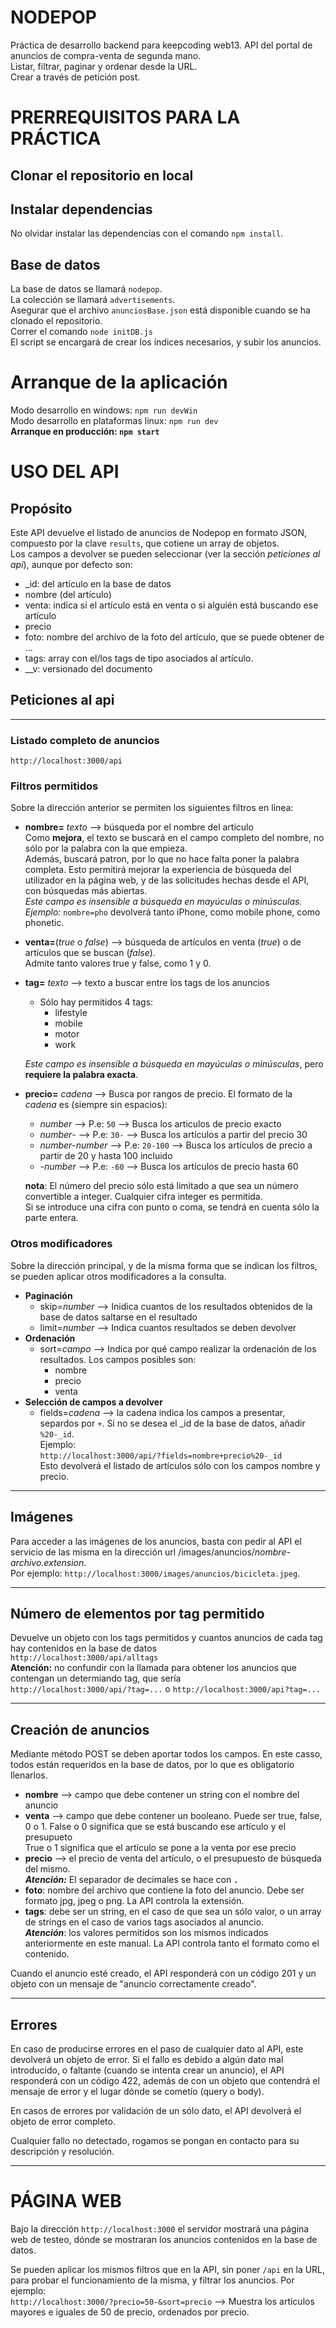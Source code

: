 # NODEPOP
Práctica de desarrollo backend para keepcoding web13. 
API del portal de anuncios de compra-venta de segunda mano.  
Listar, filtrar, paginar y ordenar desde la URL.  
Crear a través de petición post.  

# PRERREQUISITOS PARA LA PRÁCTICA
## Clonar el repositorio en local
## Instalar dependencias
No olvidar instalar las dependencias con el comando `npm install`.  
## Base de datos
La base de datos se llamará `nodepop`.  
La colección se llamará `advertisements`.  
Asegurar que el archivo `anunciosBase.json` está disponible cuando se ha clonado el repositorio.  
Correr el comando `node initDB.js`  
El script se encargará de crear los índices necesarios, y subir los anuncios.  

# Arranque de la aplicación  
Modo desarrollo en windows: `npm run devWin`  
Modo desarrollo en plataformas linux: `npm run dev`  
**Arranque en producción: `npm start`**  

# USO DEL API
## Propósito
Este API devuelve el listado de anuncios de Nodepop en formato JSON, compuesto por la clave `results`, que cotiene un array de objetos.  
Los campos a devolver se pueden seleccionar (ver la sección *peticiones al api*), aunque por defecto son:  
- _id: del artículo en la base de datos
- nombre (del artículo)
- venta: indica si el artículo está en venta o si alguién está buscando ese artículo
- precio
- foto: nombre del archivo de la foto del artículo, que se puede obtener de ...
- tags: array con el/los tags de tipo asociados al artículo.
- __v: versionado del documento
## Peticiones al api
---
### Listado completo de anuncios  
`http://localhost:3000/api`

### Filtros permitidos  
Sobre la dirección anterior se permiten los siguientes
filtros en línea:  

- **nombre=** *texto* --> búsqueda por el nombre del artículo  
Como **mejora**, el texto se buscará en el campo completo
del nombre, no sólo por la palabra con la que empieza.  
Además, buscará patron, por lo que no hace falta poner
la palabra completa. Esto permitirá mejorar la experiencia de búsqueda del utilizador en la página web, y de las
solicitudes hechas desde el API, con búsquedas más abiertas.  
*Este campo es insensible a búsqueda en mayúculas o minúsculas.*   
*Ejemplo:* `nombre=pho` devolverá tanto iPhone, como mobile phone, como phonetic.  
- **venta=**(*true* o *false*) --> búsqueda de artículos en venta (*true*) o de artículos que se buscan (*false*).  
Admite tanto valores true y false, como 1 y 0.
- **tag=** *texto* --> texto a buscar entre los tags de los anuncios  
  - Sólo hay permitidos 4 tags:
    - lifestyle
    - mobile
    - motor
    - work  

  *Este campo es insensible a búsqueda en mayúculas o minúsculas*, pero **requiere la palabra exacta**.
- **precio=** *cadena* --> Busca por rangos de precio. El formato de la *cadena* es (siempre sin espacios):
  - *number* --> P.e: `50` --> Busca los articulos de precio exacto
  - *number*- --> P.e: `30-` --> Busca los artículos a partir del precio 30
  - *number*-*number* --> P.e: `20-100` --> Busca los artículos de precio a partir de 20 y hasta 100 incluido
  - -*number* --> P.e: `-60` --> Busca los artículos de precio hasta 60  
  
  **nota**: El número del precio sólo está limitado a que sea un número convertible a integer.
  Cualquier cifra integer es permitida.  
  Si se introduce una cifra con punto o coma, se
  tendrá en cuenta sólo la parte entera.   

### Otros modificadores  
Sobre la dirección principal, y de la misma forma que se indican los filtros, se pueden aplicar otros modificadores a la consulta.
- **Paginación**
  - skip=*number* --> Inidica cuantos de los resultados obtenidos de la base de datos saltarse en el resultado
  - limit=*number* --> Indica cuantos resultados se deben devolver
- **Ordenación**  
  - sort=*campo* --> Indica por qué campo realizar la ordenación de los resultados. Los campos posibles son:
    - nombre
    - precio
    - venta
- **Selección de campos a devolver**
  - fields=*cadena* --> la cadena indica los campos a presentar, separdos por `+`. Si no se desea el _id de la base de datos, añadir `%20-_id`.  
  Ejemplo:  
  `http://localhost:3000/api/?fields=nombre+precio%20-_id`  
  Esto devolverá el listado de artículos sólo con los campos nombre y precio.  
---  
## Imágenes
Para acceder a las imágenes de los anuncios, basta con pedir al API el
servicio de las misma en la dirección url /images/anuncios/*nombre-archivo.extension*.  
Por ejemplo: `http://localhost:3000/images/anuncios/bicicleta.jpeg`.  

---
## Número de elementos por tag permitido
Devuelve un objeto con los tags permitidos y cuantos anuncios de cada tag hay contenidos en la base de datos  
`http://localhost:3000/api/alltags`  
**Atención:**  no confundir con la llamada para obtener los
anuncios que contengan un determiando tag, que sería  
`http://localhost:3000/api/?tag=...` o
`http://localhost:3000/api?tag=...`  

---  
## Creación de anuncios
Mediante método POST se deben aportar todos los campos.
En este casso, todos están requeridos en la base de datos,
por lo que es obligatorio llenarlos.
- **nombre** --> campo que debe contener un string con el nombre del anuncio  
- **venta** --> campo que debe contener un booleano. Puede ser true, false, 0 o 1.
  False o 0 significa que se está buscando ese artículo y el presupueto  
  True o 1 significa que el artículo se pone a la venta por ese precio  
- **precio** --> el precio de venta del artículo, o el presupuesto de búsqueda del mismo.  
  ***Atención:*** El separador de decimales se hace con **`.`**  
- **foto**: nombre del archivo que contiene la foto del anuncio. Debe ser formato jpg, jpeg o png. La API controla la extensión.
- **tags**: debe ser un string, en el caso de que sea un sólo valor, o un array de strings en el caso de varios tags asociados al anuncio.  
  ***Atención***: los valores permitidos son los mismos indicados anteriormente en este manual. La API controla tanto el formato como el contenido.  

Cuando el anuncio esté creado, el API responderá con un código 201 y un objeto con un mensaje de "anuncio correctamente creado".  

---
## Errores
En caso de producirse errores en el paso de cualquier dato al API, este devolverá un objeto de error.
Si el fallo es debido a algún dato mal introducido, o faltante (cuando se intenta crear un anuncio), el API responderá con un código 422, además de con un objeto que contendrá el mensaje de error y el lugar dónde se cometío (query o body).  

En casos de errores por validación de un sólo dato, el API devolverá el objeto de error completo.

Cualquier fallo no detectado, rogamos se pongan en contacto para su descripción y resolución.

---
# PÁGINA WEB
Bajo la dirección `http://localhost:3000` el servidor mostrará una página web de testeo, dónde se mostraran los
anuncios contenidos en la base de datos.

Se pueden aplicar los mismos filtros que en la API, sin poner `/api` en la URL, para probar el funcionamiento de la misma, y filtrar
los anuncios. Por ejemplo:  
`http://localhost:3000/?precio=50-&sort=precio` --> Muestra los artículos mayores e iguales de 50 de precio, ordenados por precio.







